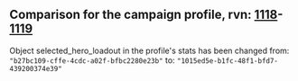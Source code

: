 ## Comparison for the campaign profile, rvn: [1118](https://github.com/PRO100KatYT/FortniteProfileRevisions/tree/main/profiles/campaign/1118%20campaign.json)-[1119](https://github.com/PRO100KatYT/FortniteProfileRevisions/tree/main/profiles/campaign/1119%20campaign.json)

Object selected_hero_loadout in the profile's stats has been changed from: `"b27bc109-cffe-4cdc-a02f-bfbc2280e23b"` to: `"1015ed5e-b1fc-48f1-bfd7-439200374e39"`
<br><br>
